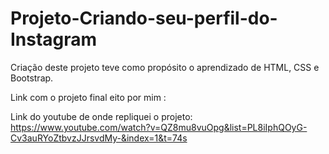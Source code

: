 # Projeto-Criando-seu-perfil-do-Instagram

Criação deste projeto teve como propósito o aprendizado de HTML, CSS e Bootstrap.

Link com o projeto final eito por mim :

Link do youtube de onde repliquei o projeto: https://www.youtube.com/watch?v=QZ8mu8vuOpg&list=PL8iIphQOyG-Cv3auRYoZtbvzJJrsvdMy-&index=1&t=74s
